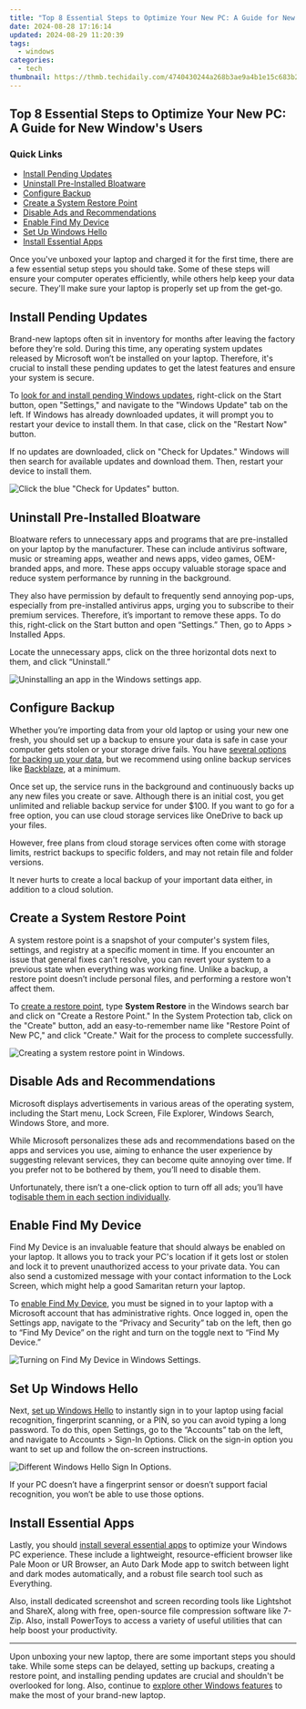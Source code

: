 ```yaml
---
title: "Top 8 Essential Steps to Optimize Your New PC: A Guide for New Window's Users"
date: 2024-08-28 17:16:14
updated: 2024-08-29 11:20:39
tags:
  - windows
categories:
  - tech
thumbnail: https://thmb.techidaily.com/4740430244a268b3ae9a4b1e15c683b234a7cf8bdf323c545591ca9aaa0e0818.jpg
---
```


## Top 8 Essential Steps to Optimize Your New PC: A Guide for New Window's Users

### Quick Links

* [Install Pending Updates](https://extra-approaches.techidaily.com/new-revolutionize-design-with-the-top-tier-plugins-for-ae/)
* [Uninstall Pre-Installed Bloatware](https://discover-blog.techidaily.com/boost-site-engagement-and-tracking-using-the-innovative-cookiebot-technology/)
* [Configure Backup](https://facebook-video-footage.techidaily.com/updated-mobile-mastery-best-downloading-apps-for-android-and-ios-users/)
* [Create a System Restore Point](https://tech-haven.techidaily.com/essential-artificial-intelligence-tools-for-beginners-club/)
* [Disable Ads and Recommendations](https://techidaily.com/things-you-dont-know-about-vivo-t2-5g-reset-code-drfone-by-drfone-reset-android-reset-android/)
* [Enable Find My Device](https://fox-links.techidaily.com/in-2024-essential-tips-for-cheap-gopro-shopping/)
* [Set Up Windows Hello](https://facebook-videos.techidaily.com/a-beginners-guide-to-music-in-online-video-footage-fb-for-2024/)
* [Install Essential Apps](https://some-skills.techidaily.com/new-the-essential-meme-template-toolkit/)

 Once you've unboxed your laptop and charged it for the first time, there are a few essential setup steps you should take. Some of these steps will ensure your computer operates efficiently, while others help keep your data secure. They'll make sure your laptop is properly set up from the get-go.

##  Install Pending Updates

 Brand-new laptops often sit in inventory for months after leaving the factory before they're sold. During this time, any operating system updates released by Microsoft won’t be installed on your laptop. Therefore, it's crucial to install these pending updates to get the latest features and ensure your system is secure.

 To [look for and install pending Windows updates](https://howto.techidaily.com/fix-unfortunately-settings-has-stopped-on-realme-v30-quickly-drfone-by-drfone-fix-android-problems-fix-android-problems/), right-click on the Start button, open "Settings," and navigate to the "Windows Update" tab on the left. If Windows has already downloaded updates, it will prompt you to restart your device to install them. In that case, click on the "Restart Now" button.

 If no updates are downloaded, click on "Check for Updates." Windows will then search for available updates and download them. Then, restart your device to install them.

![Click the blue "Check for Updates" button.](https://static1.howtogeekimages.com/wordpress/wp-content/uploads/2023/10/check-for-updates.png) 

##  Uninstall Pre-Installed Bloatware

 Bloatware refers to unnecessary apps and programs that are pre-installed on your laptop by the manufacturer. These can include antivirus software, music or streaming apps, weather and news apps, video games, OEM-branded apps, and more. These apps occupy valuable storage space and reduce system performance by running in the background.

 They also have permission by default to frequently send annoying pop-ups, especially from pre-installed antivirus apps, urging you to subscribe to their premium services. Therefore, it’s important to remove these apps. To do this, right-click on the Start button and open “Settings.” Then, go to Apps > Installed Apps.

 Locate the unnecessary apps, click on the three horizontal dots next to them, and click “Uninstall.”

![Uninstalling an app in the Windows settings app.](https://static1.howtogeekimages.com/wordpress/wp-content/uploads/2024/07/1-uninstalling-an-app-in-the-windows-settings-app.jpg) 

##  Configure Backup

 Whether you’re importing data from your old laptop or using your new one fresh, you should set up a backup to ensure your data is safe in case your computer gets stolen or your storage drive fails. You have [several options for backing up your data](https://activate-lock.techidaily.com/in-2024-how-to-bypass-icloud-by-checkra1n-even-on-iphone-14-pro-max-if-youve-tried-everything-by-drfone-ios/), but we recommend using online backup services like [Backblaze](https://www.backblaze.com/), at a minimum. 

 Once set up, the service runs in the background and continuously backs up any new files you create or save. Although there is an initial cost, you get unlimited and reliable backup service for under $100\. If you want to go for a free option, you can use cloud storage services like OneDrive to back up your files.

 However, free plans from cloud storage services often come with storage limits, restrict backups to specific folders, and may not retain file and folder versions.

 It never hurts to create a local backup of your important data either, in addition to a cloud solution. 

##  Create a System Restore Point

 A system restore point is a snapshot of your computer's system files, settings, and registry at a specific moment in time. If you encounter an issue that general fixes can't resolve, you can revert your system to a previous state when everything was working fine. Unlike a backup, a restore point doesn’t include personal files, and performing a restore won't affect them.

 To [create a restore point](https://instagram-video-files.techidaily.com/updated-in-2024-multiplying-joy-sharing-a-pile-of-photos-and-videos-with-instagram/), type **System Restore** in the Windows search bar and click on "Create a Restore Point." In the System Protection tab, click on the "Create" button, add an easy-to-remember name like "Restore Point of New PC," and click "Create." Wait for the process to complete successfully.

![Creating a system restore point in Windows.](https://static1.howtogeekimages.com/wordpress/wp-content/uploads/2024/07/2-creating-a-system-restore-point-in-windows.jpg) 

##  Disable Ads and Recommendations

 Microsoft displays advertisements in various areas of the operating system, including the Start menu, Lock Screen, File Explorer, Windows Search, Windows Store, and more.

 While Microsoft personalizes these ads and recommendations based on the apps and services you use, aiming to enhance the user experience by suggesting relevant services, they can become quite annoying over time. If you prefer not to be bothered by them, you’ll need to disable them.

 Unfortunately, there isn’t a one-click option to turn off all ads; you’ll have to[disable them in each section individually](https://change-location.techidaily.com/in-2024-how-pgsharp-save-you-from-ban-while-spoofing-pokemon-go-on-vivo-x-flip-drfone-by-drfone-virtual-android/).

##  Enable Find My Device

 Find My Device is an invaluable feature that should always be enabled on your laptop. It allows you to track your PC's location if it gets lost or stolen and lock it to prevent unauthorized access to your private data. You can also send a customized message with your contact information to the Lock Screen, which might help a good Samaritan return your laptop.

 To [enable Find My Device](https://youtube-video-recordings.techidaily.com/unlock-your-content-potential-with-youtubes-movie-maker/), you must be signed in to your laptop with a Microsoft account that has administrative rights. Once logged in, open the Settings app, navigate to the “Privacy and Security” tab on the left, then go to “Find My Device” on the right and turn on the toggle next to “Find My Device.”

![Turning on Find My Device in Windows Settings.](https://static1.howtogeekimages.com/wordpress/wp-content/uploads/2024/07/3-turning-on-find-my-device-in-windows-settings.jpg) 

##  Set Up Windows Hello

 Next, [set up Windows Hello](https://extra-tips.techidaily.com/updated-capturing-brilliance-essential-angles-in-iphone-photography/) to instantly sign in to your laptop using facial recognition, fingerprint scanning, or a PIN, so you can avoid typing a long password. To do this, open Settings, go to the “Accounts” tab on the left, and navigate to Accounts > Sign-In Options. Click on the sign-in option you want to set up and follow the on-screen instructions.

![Different Windows Hello Sign In Options.](https://static1.howtogeekimages.com/wordpress/wp-content/uploads/2024/07/4-different-windows-hello-sign-in-options.jpg) 

 If your PC doesn’t have a fingerprint sensor or doesn’t support facial recognition, you won’t be able to use those options.

##  Install Essential Apps

 Lastly, you should [install several essential apps](https://screen-video-capture.techidaily.com/updated-in-2024-streaming-and-screenshotting-like-a-pro-essential-mac-techniques/) to optimize your Windows PC experience. These include a lightweight, resource-efficient browser like Pale Moon or UR Browser, an Auto Dark Mode app to switch between light and dark modes automatically, and a robust file search tool such as Everything.

 Also, install dedicated screenshot and screen recording tools like Lightshot and ShareX, along with free, open-source file compression software like 7-Zip. Also, install PowerToys to access a variety of useful utilities that can help boost your productivity. 

---

 Upon unboxing your new laptop, there are some important steps you should take. While some steps can be delayed, setting up backups, creating a restore point, and installing pending updates are crucial and shouldn't be overlooked for long. Also, continue to [explore other Windows features](https://youtube-web.techidaily.com/erfecting-youtube-videos-with-angle-rotation-mastery/) to make the most of your brand-new laptop.

<ins class="adsbygoogle"
     style="display:block"
     data-ad-format="autorelaxed"
     data-ad-client="ca-pub-7571918770474297"
     data-ad-slot="1223367746"></ins>



<ins class="adsbygoogle"
     style="display:block"
     data-ad-client="ca-pub-7571918770474297"
     data-ad-slot="8358498916"
     data-ad-format="auto"
     data-full-width-responsive="true"></ins>
